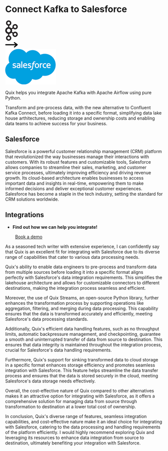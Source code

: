 # Connect Kafka to Salesforce

<div class="connect-images cards blog-grid-card" markdown>
<div>
<img src="../images/kafka_logo.png" width="40px" />
</div>
<div>
<img src="../images/arrow.svg" width="40px" />
</div>
<div>
<img src="./images/salesforce_1.jpg" />
</div>
</div>

Quix helps you integrate Apache Kafka with Apache Airflow using pure Python.

Transform and pre-process data, with the new alternative to Confluent Kafka Connect, before loading it into a specific format, simplifying data lake house arthitectures, reducing storage and ownership costs and enabling data teams to achieve success for your business.

## Salesforce

Salesforce is a powerful customer relationship management (CRM) platform that revolutionized the way businesses manage their interactions with customers. With its robust features and customizable tools, Salesforce allows companies to streamline their sales, marketing, and customer service processes, ultimately improving efficiency and driving revenue growth. Its cloud-based architecture enables businesses to access important data and insights in real-time, empowering them to make informed decisions and deliver exceptional customer experiences. Salesforce has become a staple in the tech industry, setting the standard for CRM solutions worldwide.

## Integrations

<div class="grid cards" markdown>

- __Find out how we can help you integrate!__

    <a class="md-button md-button--primary" href="https://share.hsforms.com/1iW0TmZzKQMChk0lxd_tGiw4yjw2?__hstc=175542013.2303933fbd746c0ac86d9ccbe9bc9100.1728383268831.1729603416735.1729620918855.31&__hssc=175542013.1.1729620918855&__hsfp=2132701734" target="_blank" style="margin:.5rem;">Book a demo</a>

</div>


As a seasoned tech writer with extensive experience, I can confidently say that Quix is an excellent fit for integrating with Salesforce due to its diverse range of capabilities that cater to various data processing needs. 

Quix's ability to enable data engineers to pre-process and transform data from multiple sources before loading it into a specific format aligns perfectly with Salesforce's data integration requirements. This simplifies the lakehouse architecture and allows for customizable connectors to different destinations, making the integration process seamless and efficient.

Moreover, the use of Quix Streams, an open-source Python library, further enhances the transformation process by supporting operations like aggregation, filtering, and merging during data processing. This capability ensures that the data is transformed accurately and efficiently, meeting Salesforce's data processing standards.

Additionally, Quix's efficient data handling features, such as no throughput limits, automatic backpressure management, and checkpointing, guarantee a smooth and uninterrupted transfer of data from source to destination. This ensures that data integrity is maintained throughout the integration process, crucial for Salesforce's data handling requirements.

Furthermore, Quix's support for sinking transformed data to cloud storage in a specific format enhances storage efficiency and promotes seamless integration with Salesforce. This feature helps streamline the data transfer process and ensures that the data is stored securely in the cloud, meeting Salesforce's data storage needs effectively.

Overall, the cost-effective nature of Quix compared to other alternatives makes it an attractive option for integrating with Salesforce, as it offers a comprehensive solution for managing data from source through transformation to destination at a lower total cost of ownership. 

In conclusion, Quix's diverse range of features, seamless integration capabilities, and cost-effective nature make it an ideal choice for integrating with Salesforce, catering to the data processing and handling requirements of the platform efficiently. I would highly recommend exploring Quix and leveraging its resources to enhance data integration from source to destination, ultimately benefiting your integration with Salesforce.

